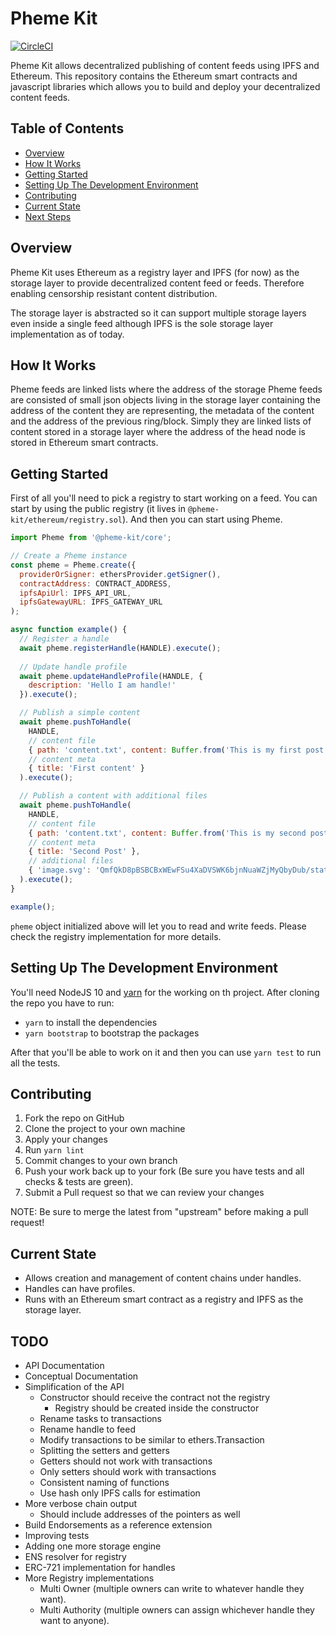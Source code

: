# Pheme Kit

[![CircleCI](https://img.shields.io/circleci/project/github/dcntrlzd/pheme-kit/master.svg)](https://circleci.com/gh/dcntrlzd/pheme-kit/tree/master)

Pheme Kit allows decentralized publishing of content feeds using IPFS and Ethereum. This repository contains the Ethereum smart contracts and javascript libraries which allows you to build and deploy your decentralized content feeds.

## Table of Contents

- [Overview](#overview)
- [How It Works](#how-it-works)
- [Getting Started](#getting-started)
- [Setting Up The Development Environment](#setting-up-the-development-environment)
- [Contributing](#contributing)
- [Current State](#current-state)
- [Next Steps](#next-steps)

## Overview

Pheme Kit uses Ethereum as a registry layer and IPFS (for now) as the storage layer to provide decentralized content feed or feeds. Therefore enabling censorship resistant content distribution.

The storage layer is abstracted so it can support multiple storage layers even inside a single feed although IPFS is the sole storage layer implementation as of today.

## How It Works

Pheme feeds are linked lists where the address of the storage
Pheme feeds are consisted of small json objects living in the storage layer containing the address of the content they are representing, the metadata of the content and the address of the previous ring/block. Simply they are linked lists of content stored in a storage layer where the address of the head node is stored in Ethereum smart contracts.

## Getting Started

First of all you'll need to pick a registry to start working on a feed. You can start by using the public registry (it lives in `@pheme-kit/ethereum/registry.sol`). And then you can start using Pheme.

```js
import Pheme from '@pheme-kit/core';

// Create a Pheme instance
const pheme = Pheme.create({
  providerOrSigner: ethersProvider.getSigner(),
  contractAddress: CONTRACT_ADDRESS,
  ipfsApiUrl: IPFS_API_URL,
  ipfsGatewayURL: IPFS_GATEWAY_URL
);

async function example() {
  // Register a handle
  await pheme.registerHandle(HANDLE).execute();
  
  // Update handle profile
  await pheme.updateHandleProfile(HANDLE, {
    description: 'Hello I am handle!'
  }).execute();

  // Publish a simple content
  await pheme.pushToHandle(
    HANDLE,
    // content file
    { path: 'content.txt', content: Buffer.from('This is my first post') },
    // content meta
    { title: 'First content' }
  ).execute();

  // Publish a content with additional files
  await pheme.pushToHandle(
    HANDLE,
    // content file
    { path: 'content.txt', content: Buffer.from('This is my second post') },
    // content meta
    { title: 'Second Post' },
    // additional files
    { 'image.svg': 'QmfQkD8pBSBCBxWEwFSu4XaDVSWK6bjnNuaWZjMyQbyDub/static/media/ipfs-logo-text.4831bd1a.svg' }
  ).execute();
}

example();
```

`pheme` object initialized above will let you to read and write feeds. Please check the registry implementation for more details.


## Setting Up The Development Environment

You'll need NodeJS 10 and [yarn](https://yarnpkg.com/en/) for the working on th project. After cloning the repo you have to run:

* `yarn` to install the dependencies
* `yarn bootstrap` to bootstrap the packages

After that you'll be able to work on it and then you can use `yarn test` to run all the tests.

## Contributing

1. Fork the repo on GitHub
2. Clone the project to your own machine
3. Apply your changes
4. Run `yarn lint`
5. Commit changes to your own branch
6. Push your work back up to your fork (Be sure you have tests and all checks & tests are green).
7. Submit a Pull request so that we can review your changes

NOTE: Be sure to merge the latest from "upstream" before making a pull request!

## Current State
* Allows creation and management of content chains under handles.
* Handles can have profiles.
* Runs with an Ethereum smart contract as a registry and IPFS as the storage layer.

## TODO
* API Documentation
* Conceptual Documentation
* Simplification of the API
  * Constructor should receive the contract not the registry
    * Registry should be created inside the constructor
  * Rename tasks to transactions
  * Rename handle to feed
  * Modify transactions to be similar to ethers.Transaction
  * Splitting the setters and getters
  * Getters should not work with transactions
  * Only setters should work with transactions
  * Consistent naming of functions
  * Use hash only IPFS calls for estimation
* More verbose chain output
  * Should include addresses of the pointers as well
* Build Endorsements as a reference extension
* Improving tests
* Adding one more storage engine
* ENS resolver for registry
* ERC-721 implementation for handles
* More Registry implementations
  * Multi Owner (multiple owners can write to whatever handle they want).
  * Multi Authority (multiple owners can assign whichever handle they want to anyone).
